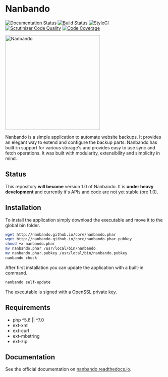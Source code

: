 # Nanbando

[![Documentation Status](https://readthedocs.org/projects/nanbando/badge/?version=latest)](http://nanbando.readthedocs.io/en/latest/?badge=latest)
[![Build Status](https://travis-ci.org/nanbando/core.svg?branch=master)](https://travis-ci.org/nanbando/core)
[![StyleCI](https://styleci.io/repos/58751512/shield)](https://styleci.io/repos/58751512)
[![Scrutinizer Code Quality](https://scrutinizer-ci.com/g/nanbando/core/badges/quality-score.png?b=master)](https://scrutinizer-ci.com/g/nanbando/core/?branch=master)
[![Code Coverage](https://scrutinizer-ci.com/g/nanbando/core/badges/coverage.png?b=master)](https://scrutinizer-ci.com/g/nanbando/core/?branch=master)

<img src="https://raw.githubusercontent.com/nanbando/core/master/docs/img/logo.png" alt="Nanbando" style="max-width:100%;" height="300px">

Nanbando is a simple application to automate website backups. It provides an elegant way to extend and configure the
backup parts. Nanbando has built-in support for various storage's and provides easy to use sync and fetch operations. It
was built with modularity, extensibility and simplicity in mind.

## Status

This repository **will become** version 1.0 of Nanbando. It is **under heavy development** and currently it's APIs and
code are not yet stable (pre 1.0).

## Installation

To install the application simply download the executable and move it to the global bin folder.

```bash
wget http://nanbando.github.io/core/nanbando.phar
wget http://nanbando.github.io/core/nanbando.phar.pubkey
chmod +x nanbando.phar
mv nanbando.phar /usr/local/bin/nanbando
mv nanbando.phar.pubkey /usr/local/bin/nanbando.pubkey
nanbando check
```

After first installation you can update the application with a built-in command.

```bash
nanbando self-update
```

The executable is signed with a OpenSSL private key.

## Requirements

* php ^5.6 || ^7.0
* ext-xml
* ext-curl
* ext-mbstring
* ext-zip

## Documentation

See the official documentation on [nanbando.readthedocs.io](http://nanbando.readthedocs.io/en/latest/).
